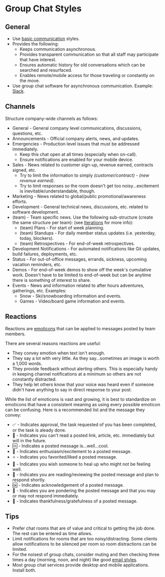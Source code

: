 # Group Chat Styles

## General

- Use [basic communication](basic.md) styles.
- Provides the following:
  - Keeps communication asynchronous.
  - Provides transparent communication so that all staff may participate that have interest.
  - Ensures automatic history for old conversations which can be searched and resurfaced.
  - Enables remote/mobile access for those traveling or constantly on the move.
- Use group chat software for asynchronous communication. Example: [Slack](https://slack.com).

## Channels

Structure company-wide channels as follows:

- General - General company level communications, discussions, questions, etc.
- Announcements - Official company alerts, news, and updates.
- Emergencies - Production level issues that must be addressed immediately.
  - Keep this chat open at all times (especially when on-call).
  - Ensure notifications are enabled for your mobile device.
- Sales - News related to customer sign-up, revenue earned, contracts signed, etc.
  - Try to limit the information to simply *(customer/contract) - (new revenue earned)*.
  - Try to limit responses so the room doesn't get too noisy...excitement is
    inevitable/understandable, though.
- Marketing - News related to global/public promotional/awareness efforts.
- Development - General technical news, discussions, etc. related to software development.
- (team) - Team specific news. Use the following sub-structure (create the same structure per team):
  (see [Iterations](../business/iterations.md) for more info):
  - (team) Plans - For start of week planning.
  - (team) Standups - For daily member status updates (i.e. yesterday, today, blockers).
  - (team) Retrospectives - For end-of-week retrospectives.
- Development Notifications - For automated notifications like Git updates, build failures,
  deployments, etc.
- Status - For out-of-office messages, errands, sickness, upcoming vacation reminders, etc.
- Demos - For end-of-week demos to show off the week's cumulative work. Doesn't have to be limited
  to end-of-week but can be anytime there is something of interest to share.
- Events - News and information related to after hours adventures, gatherings, etc. Examples:
  - Snow - Ski/snowboarding information and events.
  - Games - Video/board game information and events.

## Reactions

Reactions are [emoticons](http://www.webpagefx.com/tools/emoji-cheat-sheet) that can be applied to
messages posted by team members.

There are several reasons reactions are useful:

- They convey emotion when text isn't enough.
- They say a lot with very little. As they say...sometimes an image is worth a 1,000 words.
- They provide feedback without alerting others. This is especially handy in keeping channel
  notifications at a minimum so others are not constantly distracted.
- They help let others know that your voice was heard even if someone didn't have anything to say in
  direct response to your post.

While the list of emoticons is vast and growing, it is best to standardize on emoticons that have a
consistent meaning as using every possible emoticon can be confusing. Here is a recommended list and
the message they convey:

- :white_check_mark: - Indicates approval, the task requested of you has been completed, or the task
  is aleady done.
- :bookmark: - Indicates you can't read a posted link, article, etc. immediately but will in the
  future.
- :cool: - Indicates a posted message is...well...cool.
- :tada: - Indicates enthusiasm/excitement to a posted message.
- :star: - Indicates you favorited/liked a posted message.
- :pill: - Indicates you wish someone to heal up who might not be feeling well.
- :eyes: - Indicates you are reading/reviewing the posted message and plan to respond shortly.
- :ok: - Indicates acknowledgement of a posted message.
- :thought_balloon: - Indicates you are pondering the posted message and that you may or may not
  respond immediately.
- :bow: - Indicates thankfulness/gratefulness of a posted message.

## Tips

- Prefer chat rooms that are of value and critical to getting the job done. The rest can be entered
  as time allows.
- Limit notifications for rooms that are too noisy/distracting. Some clients allow notifications to
  be silenced per room so room distractions can be limited.
- For the noisest of group chats, consider muting and then checking three times a day (morning,
  noon, and night) like good [email styles](email.md).
- Most group chat services provide desktop and mobile applications. Install both.
